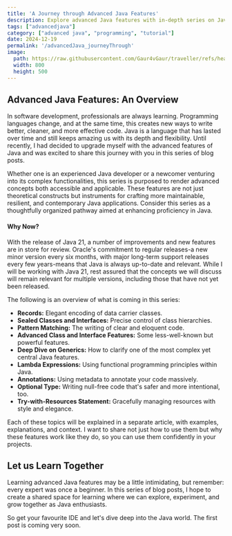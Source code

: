 ```yaml
---
title: 'A Journey through Advanced Java Features'
description: Explore advanced Java features with in-depth series on Java 21. Learn about records, sealed classes, pattern matching, and more to enhance your coding skills and create robust Java applications.
tags: ["advancedjava"]
category: ["advanced java", "programming", "tutorial"]
date: 2024-12-19
permalink: '/advancedJava_journeyThrough'
image:
  path: https://raw.githubusercontent.com/Gaur4vGaur/traveller/refs/heads/master/images/cloudnative/2024-09-21-cloudNativeArchitecture_SidecarPattern/hidde-schalm-38FLdKhz_rM-unsplash.jpg
  width: 800
  height: 500
---
```



## Advanced Java Features: An Overview
In software development, professionals are always learning. Programming languages change, and at the same time, this creates new ways to write better, cleaner, and more effective code. Java is a language that has lasted over time and still keeps amazing us with its depth and flexibility. Until recently, I had decided to upgrade myself with the advanced features of Java and was excited to share this journey with you in this series of blog posts.

Whether one is an experienced Java developer or a newcomer venturing into its complex functionalities, this series is purposed to render advanced concepts both accessible and applicable. These features are not just theoretical constructs but instruments for crafting more maintainable, resilient, and contemporary Java applications. Consider this series as a thoughtfully organized pathway aimed at enhancing proficiency in Java.


#### Why Now?

With the release of Java 21, a number of improvements and new features are in store for review. Oracle's commitment to regular releases-a new minor version every six months, with major long-term support releases every few years-means that Java is always up-to-date and relevant. While I will be working with Java 21, rest assured that the concepts we will discuss will remain relevant for multiple versions, including those that have not yet been released.

The following is an overview of what is coming in this series:

* **Records:** Elegant encoding of data carrier classes.
* **Sealed Classes and Interfaces:** Precise control of class hierarchies.
* **Pattern Matching:** The writing of clear and eloquent code.
* **Advanced Class and Interface Features:** Some less-well-known but powerful features.
* **Deep Dive on Generics:** How to clarify one of the most complex yet central Java features.
* **Lambda Expressions:** Using functional programming principles within Java.
* **Annotations:** Using metadata to annotate your code massively.
* **Optional Type:** Writing null-free code that's safer and more intentional, too.
* **Try-with-Resources Statement:** Gracefully managing resources with style and elegance.

Each of these topics will be explained in a separate article, with examples, explanations, and context. I want to share not just how to use them but why these features work like they do, so you can use them confidently in your projects.


## Let us Learn Together
Learning advanced Java features may be a little intimidating, but remember: every expert was once a beginner. In this series of blog posts, I hope to create a shared space for learning where we can explore, experiment, and grow together as Java enthusiasts.

So get your favourite IDE and let's dive deep into the Java world. The first post is coming very soon.


 

